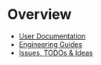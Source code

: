 Overview
========

- [User Documentation](userdocs/index.md)
- [Engineering Guides](engineering/index.md)
- [Issues, TODOs & Ideas](engineering/issues.md)
